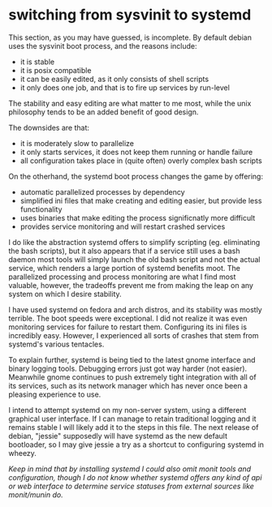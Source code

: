 
# switching from sysvinit to systemd

This section, as you may have guessed, is incomplete.  By default debian uses the sysvinit boot process, and the reasons include:

- it is stable
- it is posix compatible
- it can be easily edited, as it only consists of shell scripts
- it only does one job, and that is to fire up services by run-level

The stability and easy editing are what matter to me most, while the unix philosophy tends to be an added benefit of good design.

The downsides are that:

- it is moderately slow to parallelize
- it only starts services, it does not keep them running or handle failure
- all configuration takes place in (quite often) overly complex bash scripts

On the otherhand, the systemd boot process changes the game by offering:

- automatic parallelized processes by dependency
- simplified ini files that make creating and editing easier, but provide less functionality
- uses binaries that make editing the process significnatly more difficult
- provides service monitoring and will restart crashed services

I do like the abstraction systemd offers to simplify scripting (eg. eliminating the bash scripts), but it also appears that if a service still uses a bash daemon most tools will simply launch the old bash script and not the actual service, which renders a large portion of systemd benefits moot.  The parallelized processing and process monitoring are what I find most valuable, however, the tradeoffs prevent me from making the leap on any system on which I desire stability.

I have used systemd on fedora and arch distros, and its stability was mostly terrible.  The boot speeds were exceptional.  I did not realize it was even monitoring services for failure to restart them.  Configuring its ini files is incredibly easy.  However, I experienced all sorts of crashes that stem from systemd's various tentacles.

To explain further, systemd is being tied to the latest gnome interface and binary logging tools.  Debugging errors just got way harder (not easier).  Meanwhile gnome continues to push extremely tight integration with all of its services, such as its network manager which has never once been a pleasing experience to use.

I intend to attempt systemd on my non-server system, using a different graphical user interface.  If I can manage to retain traditional logging and it remains stable I will likely add it to the steps in this file.  The next release of debian, "jessie" supposedly will have systemd as the new default bootloader, so I may give jessie a try as a shortcut to configuring systemd in wheezy.

_Keep in mind that by installing systemd I could also omit monit tools and configuration, though I do not know whether systemd offers any kind of api or web interface to determine service statuses from external sources like monit/munin do._
